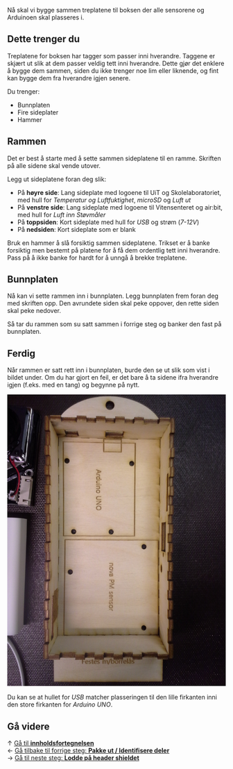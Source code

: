<!-- --- title: Guide: Bygge treboksen -->

Nå skal vi bygge sammen treplatene til boksen der alle sensorene og Arduinoen
skal plasseres i.

## Dette trenger du

Treplatene for boksen har tagger som passer inni hverandre. Taggene er skjært ut
slik at dem passer veldig tett inni hverandre. Dette gjør det enklere å bygge
dem sammen, siden du ikke trenger noe lim eller liknende, og fint kan bygge dem
fra hverandre igjen senere.

Du trenger:

* Bunnplaten
* Fire sideplater
* Hammer

## Rammen

Det er best å starte med å sette sammen sideplatene til en ramme. Skriften på
alle sidene skal vende utover.

Legg ut sideplatene foran deg slik:

* På **høyre side**: Lang sideplate med logoene til UiT og Skolelaboratoriet,
  med hull for *Temperatur og Luftfuktighet*, *microSD* og *Luft ut*
* På **venstre side**: Lang sideplate med logoene til Vitensenteret og air:bit,
  med hull for *Luft inn Støvmåler*
* På **toppsiden**: Kort sideplate med hull for *USB* og strøm (*7-12V*)
* På **nedsiden**: Kort sideplate som er blank

Bruk en hammer å slå forsiktig sammen sideplatene. Trikset er å banke forsiktig
men bestemt på platene for å få dem ordentlig tett inni hverandre. Pass på å
ikke banke for hardt for å unngå å brekke treplatene.

## Bunnplaten

Nå kan vi sette rammen inn i bunnplaten. Legg bunnplaten frem foran deg med
skriften opp. Den avrundete siden skal peke oppover, den rette siden skal peke
nedover.

Så tar du rammen som su satt sammen i forrige steg og banker den fast på
bunnplaten.

## Ferdig

Når rammen er satt rett inn i bunnplaten, burde den se ut slik som vist i bildet
under. Om du har gjort en feil, er det bare å ta sidene ifra hverandre igjen
(f.eks. med en tang) og begynne på nytt.

![Ferdig treboks][casing-img]

Du kan se at hullet for *USB* matcher plasseringen til den lille firkanten inni
den store firkanten for *Arduino UNO*.

## Gå videre

&uarr; [Gå til **innholdsfortegnelsen**][home]  
&larr; [Gå tilbake til forrige steg: **Pakke ut / Identifisere deler**][unboxing]  
&rarr; [Gå til neste steg: **Lodde på header shieldet**][shield]

[home]: guides-build-home
[unboxing]: guides-build-unboxing
[shield]: guides-build-shield

[casing-img]: airbit-casing-img.jpg
